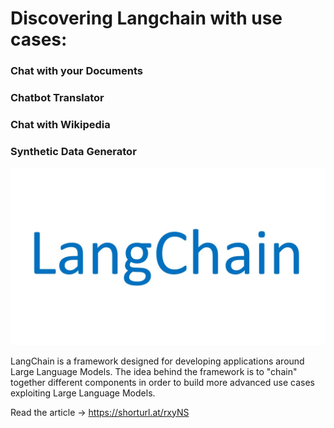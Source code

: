 # Discovering Langchain with use cases:
### Chat with your Documents
### Chatbot Translator
### Chat with Wikipedia
### Synthetic Data Generator

![](langChain.jpg)


LangChain is a framework designed for developing applications around Large Language Models.
The idea behind the framework is to "chain" together different components in order to build more advanced use cases exploiting 
Large Language Models.

Read the article -> https://shorturl.at/rxyNS
